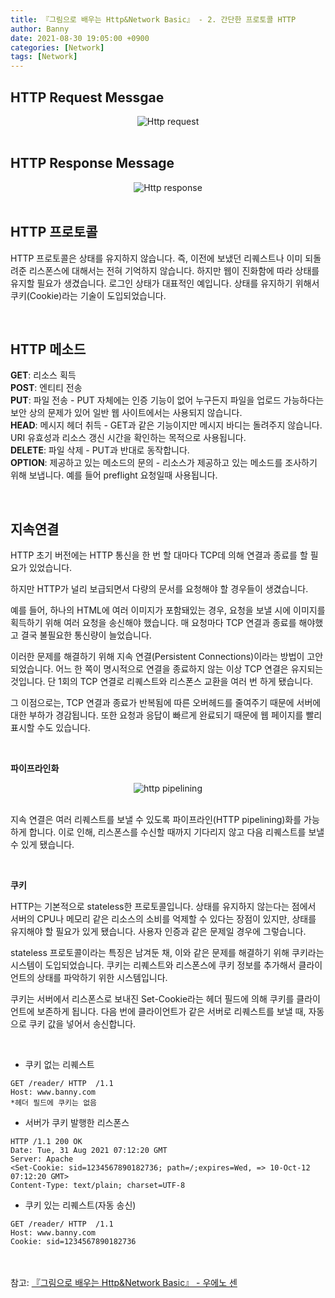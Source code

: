 ```yaml
---
title: 『그림으로 배우는 Http&Network Basic』 - 2. 간단한 프로토콜 HTTP
author: Banny
date: 2021-08-30 19:05:00 +0900
categories: [Network]
tags: [Network]
---
```


## HTTP Request Messgae

<center>
<img alt="Http request" src="https://user-images.githubusercontent.com/62047302/131335403-2b11f8dc-c83b-411e-94a4-eb00decd97b8.png">
</center>

<br>

## HTTP Response Message

<center>
<img alt="Http response" src="https://user-images.githubusercontent.com/62047302/131335487-6cfc7593-76bd-4259-a08a-a077e462be0d.png">
</center>

<br>

## HTTP 프로토콜

HTTP 프로토콜은 상태를 유지하지 않습니다. 즉, 이전에 보냈던 리퀘스트나 이미 되돌려준 리스폰스에 대해서는 전혀 기억하지 않습니다.
하지만 웹이 진화함에 따라 상태를 유지할 필요가 생겼습니다. 로그인 상태가 대표적인 예입니다.
상태를 유지하기 위해서 쿠키(Cookie)라는 기술이 도입되었습니다.

<br>

## HTTP 메소드

<strong>GET</strong>: 리소스 획득<br>
<strong>POST</strong>: 엔티티 전송<br>
<strong>PUT</strong>: 파일 전송 - PUT 자체에는 인증 기능이 없어 누구든지 파일을 업로드 가능하다는 보안 상의 문제가 있어 일반 웹 사이트에서는 사용되지 않습니다.<br>
<strong>HEAD</strong>: 메시지 헤더 취득 - GET과 같은 기능이지만 메시지 바디는 돌려주지 않습니다. URI 유효성과 리소스 갱신 시간을 확인하는 목적으로 사용됩니다.<br>
<strong>DELETE</strong>: 파일 삭제 - PUT과 반대로 동작합니다.<br>
<strong>OPTION</strong>: 제공하고 있는 메소드의 문의 - 리소스가 제공하고 있는 메소드를 조사하기 위해 보냅니다. 예를 들어 preflight 요청일때 사용됩니다.<br>

<br>

## 지속연결

HTTP 초기 버전에는 HTTP 통신을 한 번 할 대마다 TCP데 의해 연결과 종료를 할 필요가 있었습니다.

하지만 HTTP가 널리 보급되면서 다량의 문서를 요청해야 할 경우들이 생겼습니다.

예를 들어, 하나의 HTML에 여러 이미지가 포함돼있는 경우, 요청을 보낼 시에 이미지를 획득하기 위해 여러 요청을 송신해야 했습니다. 매 요청마다 TCP 연결과 종료를 해야했고 결국 불필요한 통신량이 늘었습니다.

이러한 문제를 해결하기 위해 지속 연결(Persistent Connections)이라는 방법이 고안되었습니다. 어느 한 쪽이 명시적으로 연결을 종료하지 않는 이상 TCP 연결은 유지되는 것입니다.
단 1회의 TCP 연결로 리퀘스트와 리스폰스 교환을 여러 번 하게 됐습니다.

그 이점으로는, TCP 연결과 종료가 반복됨에 따른 오버헤드를 줄여주기 때문에 서버에 대한 부하가 경감됩니다.
또한 요청과 응답이 빠르게 완료되기 때문에 웹 페이지를 빨리 표시할 수도 있습니다.

<br>

<strong>파이프라인화</strong>

<center>
<img alt="http pipelining" src="https://user-images.githubusercontent.com/62047302/131347776-c8819e48-6e6d-483c-9a66-2e8a2c4a0827.png">
</center>

<br>

지속 연결은 여러 리퀘스트를 보낼 수 있도록 파이프라인(HTTP pipelining)화를 가능하게 합니다. 이로 인해, 리스폰스를 수신할 때까지 기다리지 않고 다음 리퀘스트를 보낼 수 있게 됐습니다.

<br>

<strong>쿠키</strong>

HTTP는 기본적으로 stateless한 프로토콜입니다. 상태를 유지하지 않는다는 점에서 서버의 CPU나 메모리 같은 리소스의 소비를 억제할 수 있다는 장점이 있지만, 상태를 유지해야 할 필요가 있게 됐습니다. 사용자 인증과 같은 문제일 경우에 그렇습니다.

stateless 프로토콜이라는 특징은 남겨둔 채, 이와 같은 문제를 해결하기 위해 쿠키라는 시스템이 도입되었습니다.
쿠키는 리퀘스트와 리스폰스에 쿠키 정보를 추가해서 클라이언트의 상태를 파악하기 위한 시스템입니다.

쿠키는 서버에서 리스폰스로 보내진 Set-Cookie라는 헤더 필드에 의해 쿠키를 클라이언트에 보존하게 됩니다. 다음 번에 클라이언트가 같은 서버로 리퀘스트를 보낼 때, 자동으로 쿠키 값을 넣어서 송신합니다.

<br>

- 쿠키 없는 리퀘스트

```
GET /reader/ HTTP  /1.1
Host: www.banny.com
*헤더 필드에 쿠키는 없음
```

- 서버가 쿠키 발행한 리스폰스

```
HTTP /1.1 200 OK
Date: Tue, 31 Aug 2021 07:12:20 GMT
Server: Apache
<Set-Cookie: sid=1234567890182736; path=/;expires=Wed, => 10-Oct-12 07:12:20 GMT>
Content-Type: text/plain; charset=UTF-8
```

- 쿠키 있는 리퀘스트(자동 송신)

```
GET /reader/ HTTP  /1.1
Host: www.banny.com
Cookie: sid=1234567890182736
```

<br>
<br>
참고: <a href="http://www.yes24.com/Product/Goods/15894097">『그림으로 배우는 Http&Network Basic』 - 우에노 센</a>

